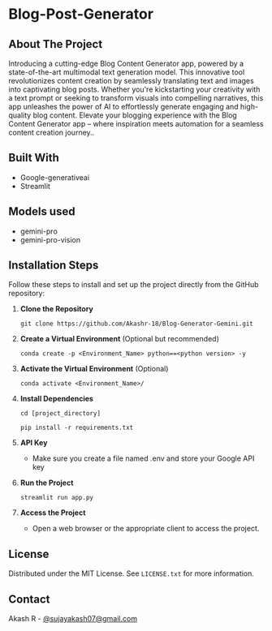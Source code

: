 # Blog-Post-Generator

## About The Project

Introducing a cutting-edge Blog Content Generator app, powered by a state-of-the-art multimodal text generation model. This innovative tool revolutionizes content creation by seamlessly translating text and images into captivating blog posts. Whether you're kickstarting your creativity with a text prompt or seeking to transform visuals into compelling narratives, this app unleashes the power of AI to effortlessly generate engaging and high-quality blog content. Elevate your blogging experience with the Blog Content Generator app – where inspiration meets automation for a seamless content creation journey..


## Built With

 - Google-generativeai
 - Streamlit

## Models used

 - gemini-pro
 - gemini-pro-vision


## Installation Steps

Follow these steps to install and set up the project directly from the GitHub repository:

1. **Clone the Repository**
     ```
     git clone https://github.com/Akashr-18/Blog-Generator-Gemini.git
     ```

2. **Create a Virtual Environment** (Optional but recommended)
   
     ```
     conda create -p <Environment_Name> python==<python version> -y
     ```

4. **Activate the Virtual Environment** (Optional)

      ```
      conda activate <Environment_Name>/
      ```

5. **Install Dependencies**

     ```
     cd [project_directory]
     ```
     
     ```
     pip install -r requirements.txt
     ```

6. **API Key**
   - Make sure you create a file named .env and store your Google API key

7. **Run the Project**
   
     ```
     streamlit run app.py
     ```

9. **Access the Project**
   - Open a web browser or the appropriate client to access the project.

## License

Distributed under the MIT License. See `LICENSE.txt` for more information.


## Contact

Akash R - [@sujayakash07@gmail.com](sujayakash07@gmail.com)
